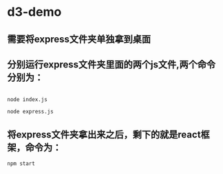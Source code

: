 # d3-demo

## 需要将express文件夹单独拿到桌面

## 分别运行express文件夹里面的两个js文件,两个命令分别为：

```

node index.js 

node express.js

```

## 将express文件夹拿出来之后，剩下的就是react框架，命令为：

```
npm start
```